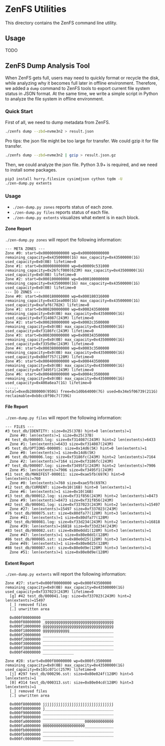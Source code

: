 # ZenFS Utilities

This directory contains the ZenFS command line utility.

## Usage

TODO

## ZenFS Dump Analysis Tool

When ZenFS gets full, users may need to quickly format or recycle the disk,
while analyzing why it becomes full later in offline environment. Therefore,
we added a `dump` command to ZenFS tools to export current file system status
in JSON format. At the same time, we write a simple script in Python to
analyze the file system in offline environment.

### Quick Start

First of all, we need to dump metadata from ZenFS.

```bash
./zenfs dump --zbd=nvme3n2 > result.json
```

Pro tips: the json file might be too large for transfer. We could gzip it for
file transfer.

```bash
./zenfs dump --zbd=nvme3n2 | gzip > result.json.gz
```

Then, we could analyze the json file. Python 3.9+ is required, and we need to
install some packages.

```bash
pip3 install hurry.filesize cysimdjson cython tqdm -U
./zen-dump.py extents
```

### Usage

* `./zen-dump.py zones` reports status of each zone.
* `./zen-dump.py files` reports status of each file.
* `./zen-dump.py extents` visualizes what extent is in each block.

#### Zone Report

`./zen-dump.py zones` will report the following information:

```plain
--- META ZONES ---
Zone #0: start=0x000000000000 wp=0x000000000000 remaining_capacity=0x43500000(1G) max_capacity=0x43500000(1G) used_capacity=0x0(0B) lifetime=0
Zone #1: start=0x000080000000 wp=0x00009c531000 remaining_capacity=0x26fcf000(623M) max_capacity=0x43500000(1G) used_capacity=0x0(0B) lifetime=0
Zone #2: start=0x000100000000 wp=0x000100000000 remaining_capacity=0x43500000(1G) max_capacity=0x43500000(1G) used_capacity=0x0(0B) lifetime=0
--- IO ZONES ---
Zone #0: start=0x000180000000 wp=0x000180316000 remaining_capacity=0x431ea000(1G) max_capacity=0x43500000(1G) used_capacity=0xafaf6(702K) lifetime=0
Zone #1: start=0x000200000000 wp=0x000243500000 remaining_capacity=0x0(0B) max_capacity=0x43500000(1G) used_capacity=0xf314087(243M) lifetime=0
Zone #2: start=0x000280000000 wp=0x0002c3500000 remaining_capacity=0x0(0B) max_capacity=0x43500000(1G) used_capacity=0xf3186fc(243M) lifetime=0
Zone #3: start=0x000300000000 wp=0x000343500000 remaining_capacity=0x0(0B) max_capacity=0x43500000(1G) used_capacity=0xf335d9e(243M) lifetime=0
Zone #4: start=0x000380000000 wp=0x0003c3500000 remaining_capacity=0x0(0B) max_capacity=0x43500000(1G) used_capacity=0x80df757(128M) lifetime=0
Zone #5: start=0x000400000000 wp=0x000443500000 remaining_capacity=0x0(0B) max_capacity=0x43500000(1G) used_capacity=0xf3495f1(243M) lifetime=0
Zone #6: start=0x000480000000 wp=0x0004c3500000 remaining_capacity=0x0(0B) max_capacity=0x43500000(1G) used_capacity=0x400a6ea7(1G) lifetime=0
......
total=0xedb2800000(950G) free=0x1d0b64000(7G) used=0x34e5f06739(211G) reclaimable=0xb8cc8f98c7(739G)
```

#### File Report

`./zen-dump.py files` will report the following information:

```plain
--- FILES ---
#3 test_db/IDENTITY: size=0x25(37B) hint=0 len(extents)=1
  Zone #0: len(extents)=1 size=0x25(37B)
#4 test_db/000003.log: size=0xf314087(243M) hint=2 len(extents)=6433
  Zone #1: len(extents)=6433 size=0xf314087(243M)
#5 test_db/OPTIONS-000005: size=0x14d6(5K) hint=0 len(extents)=1
  Zone #0: len(extents)=1 size=0x14d6(5K)
#6 test_db/000006.log: size=0xf3186fc(243M) hint=2 len(extents)=7164
  Zone #2: len(extents)=7164 size=0xf3186fc(243M)
#7 test_db/000007.log: size=0xf3495f1(243M) hint=2 len(extents)=7906
  Zone #5: len(extents)=7906 size=0xf3495f1(243M)
#11 test_db/MANIFEST-000011: size=0xae5fb(697K) hint=0 len(extents)=760
  Zone #0: len(extents)=760 size=0xae5fb(697K)
#12 test_db/CURRENT: size=0x10(16B) hint=0 len(extents)=1
  Zone #6: len(extents)=1 size=0x10(16B)
#13 test_db/000012.log: size=0xf31f856(243M) hint=2 len(extents)=8473
  Zone #9: len(extents)=8473 size=0xf31f856(243M)
#42 test_db/000041.log: size=0xf337023(243M) hint=2 len(extents)=15497
  Zone #27: len(extents)=15497 size=0xf337023(243M)
#76 test_db/000075.sst: size=0x80dfa77(128M) hint=3 len(extents)=1
  Zone #41: len(extents)=1 size=0x80dfa77(128M)
#82 test_db/000081.log: size=0xf33d234(243M) hint=2 len(extents)=16818
  Zone #39: len(extents)=16818 size=0xf33d234(243M)
#83 test_db/000082.sst: size=0x80e0dd1(128M) hint=3 len(extents)=1
  Zone #47: len(extents)=1 size=0x80e0dd1(128M)
#86 test_db/000085.sst: size=0x80e0d25(128M) hint=3 len(extents)=1
  Zone #49: len(extents)=1 size=0x80e0d25(128M)
#88 test_db/000087.sst: size=0x80e0d9e(128M) hint=3 len(extents)=1
  Zone #51: len(extents)=1 size=0x80e0d9e(128M)
```

#### Extent Report

`./zen-dump.py extents` will report the following information:

```plain
Zone #27: start=0x000f00000000 wp=0x000f43500000 remaining_capacity=0x0(0B) max_capacity=0x43500000(1G) used_capacity=0xf337023(243M) lifetime=0
  [g] #42 test_db/000041.log: size=0xf337023(243M) hint=2 len(extents)=15497
  [_] removed files
  [.] unwritten area

  0x000f00000000 ________________________________
  0x000f08000000 _ggggggggggggggggggggggggggggggg
  0x000f10000000 gggggggggggggggggggggggggggggggg
  0x000f18000000 gggggggggggg____________________
  0x000f20000000 ________________________________
  0x000f28000000 ________________________________
  0x000f30000000 ________________________________
  0x000f38000000 ________________________________
  0x000f40000000 ______________

Zone #28: start=0x000f80000000 wp=0x000fc3500000 remaining_capacity=0x0(0B) max_capacity=0x43500000(1G) used_capacity=0x101c071c(257M) lifetime=0
  [j] #297 test_db/000296.sst: size=0x80e024f(128M) hint=5 len(extents)=1
  [0] #314 test_db/000313.sst: size=0x80e04cd(128M) hint=3 len(extents)=1
  [_] removed files
  [.] unwritten area

  0x000f80000000 jjjjjjjjjjjjjjjjjjjjjjjjjjjjjjjj
  0x000f88000000 j_______________________________
  0x000f90000000 ________________________________
  0x000f98000000 ________________________________
  0x000fa0000000 ___________________0000000000000
  0x000fa8000000 0000000000000000000_____________
  0x000fb0000000 ________________________________
  0x000fb8000000 ________________________________
  0x000fc0000000 ______________
```
